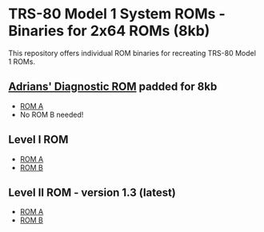 # TRS-80 Model 1 System ROMs - Binaries for 2x64 ROMs (8kb)

This repository offers individual ROM binaries for recreating TRS-80 Model 1 ROMs.

## [Adrians' Diagnostic ROM](https://github.com/misterblack1/trs80-diagnosticrom) padded for 8kb

- [ROM A](/rom_a_diag.bin)
- No ROM B needed!

## Level I ROM

- [ROM A](/rom_a_L1.bin)
- [ROM B](/rom_b_L1.bin)

## Level II ROM - version 1.3 (latest)

- [ROM A](/rom_a_L2_v13.bin)
- [ROM B](/rom_b_L2_v13.bin)
